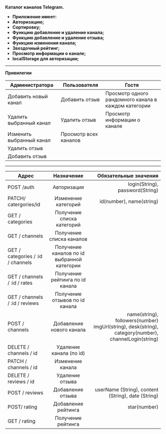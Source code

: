 
<b>Каталог каналов Telegram.
- Приложение имеет:
-  Авторизацию;
-  Cортировку;
-  Функцию добавление и удаление канала;
-  Функцию добавление и удаление отзыва;
-  Функцию изменения канала;
-  Звездочный рейтинг;
-  Просмотр информации о канале;
-  localStorage для авторизации;
  
_________

<b>Привилегии

|Администратора | Пользователя| Гостя
|-----------------------|--------------|-------
|Добавить новый канал| Добавить отзыв| Просмотр одного рандомного канала в каждом категории
|Удалить выбранный канал|Удалить отзыв| Просмотр информации о канале
|Изменить выбранный канал|Просмотр всех каналов
|Удалить отзыв
|Добавить отзыв

_________


| Адрес        | Назначение| Обязательные значения|
| ------------- |:-------------:| -----:|
|POST /auth|Авторизация|login(String), password(String)
| PATCH/ catergories/id     | Изменение категорий | id(number), name(string) |  
| GET / categories| Получение списка категорий
|GET / channels|Получение списка каналов
|GET / categories / :id / channels |Получение каналов по id выбранной категории
|GET / channels / :id / rates|Получение рейтинга по id канала
|GET / channels / :id / reviews|Получение отзывов по id канала
|POST / channels|Добавление нового канала|name(string), followers(number)  imgUrl(string), desk(string), category(number), channelLogin(string)|
|DELETE / сhannels / id |Удаление канала (по id)
|PATCH / сhannels / id |Изменение канала
|DELETE / reviews / id|Удаление отзыва
|POST / reviews|Добавление отзыва|userName (String), content (String), date (String)
|POST/ rating|Добавление рейтинга|star(number)
|GET / rating|Получение рейтинга 
